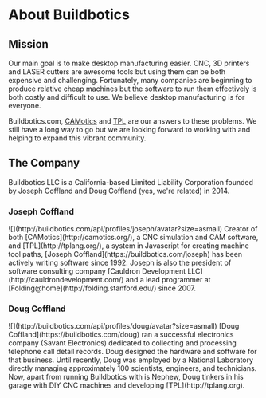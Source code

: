 # About Buildbotics

## Mission
Our main goal is to make desktop manufacturing easier.  CNC, 3D printers and LASER cutters are awesome tools but using them can be both expensive and challenging.  Fortunately, many companies are beginning to produce relative cheap machines but the software to run them effectively is both costly and difficult to use.  We believe desktop manufacturing is for everyone.

Buildbotics.com, [CAMotics](http://camotics.org/) and [TPL](http://tplang.org) are our answers to these problems.  We still have a long way to go but we are looking forward to working with and helping to expand this vibrant community.

## The Company
Buildbotics LLC is a California-based Limited Liability Corporation founded by Joseph Coffland and Doug Coffland (yes, we're related) in 2014.

### Joseph Coffland
<div class="company-man">
![](http://buildbotics.com/api/profiles/joseph/avatar?size=asmall)
Creator of both [CAMotics](http://camotics.org/), a CNC simulation and CAM software, and [TPL](http://tplang.org/), a system in Javascript for creating machine tool paths, [Joseph Coffland](https://buildbotics.com/joseph) has been actively writing software since 1992.  Joseph is also the president of software consulting company [Cauldron Development LLC](http://cauldrondevelopment.com/) and a lead programmer at [Folding@home](http://folding.stanford.edu/) since 2007.
</div>

### Doug Coffland
<div class="company-man">
![](http://buildbotics.com/api/profiles/doug/avatar?size=asmall)
[Doug Coffland](https://buildbotics.com/doug) ran a successful electronics company (Savant Electronics) dedicated to collecting and processing telephone call detail records.  Doug designed the hardware and software for that business.  Until recently, Doug was employed by a National Laboratory directly managing approximately 100 scientists, engineers, and technicians.  Now, apart from running Buildbotics with is Nephew, Doug tinkers in his garage with DIY CNC machines and developing [TPL](http://tplang.org).
</div>
